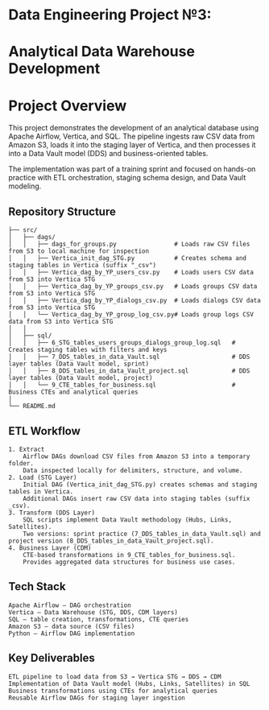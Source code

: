 # Data Engineering Project №3:
# Analytical Data Warehouse Development

# Project Overview

This project demonstrates the development of an analytical database using Apache 
Airflow, Vertica, and SQL. The pipeline ingests raw CSV data from Amazon S3, 
loads it into the staging layer of Vertica, and then processes it into a 
Data Vault model (DDS) and business-oriented tables.

The implementation was part of a training sprint and focused on hands-on practice 
with ETL orchestration, staging schema design, and Data Vault modeling.

## Repository Structure
    ├── src/
    │   ├── dags/
    │   │   ├── dags_for_groups.py                # Loads raw CSV files from S3 to local machine for inspection
    │   │   ├── Vertica_init_dag_STG.py           # Creates schema and staging tables in Vertica (suffix "_csv")
    │   │   ├── Vertica_dag_by_YP_users_csv.py    # Loads users CSV data from S3 into Vertica STG
    │   │   ├── Vertica_dag_by_YP_groups_csv.py   # Loads groups CSV data from S3 into Vertica STG
    │   │   ├── Vertica_dag_by_YP_dialogs_csv.py  # Loads dialogs CSV data from S3 into Vertica STG
    │   │   └── Vertica_dag_by_YP_group_log_csv.py# Loads group logs CSV data from S3 into Vertica STG
    │   │
    │   ├── sql/
    │   │   ├── 6_STG_tables_users_groups_dialogs_group_log.sql   # Creates staging tables with filters and keys
    │   │   ├── 7_DDS_tables_in_data_Vault.sql                    # DDS layer tables (Data Vault model, sprint)
    │   │   ├── 8_DDS_tables_in_data_Vault_project.sql            # DDS layer tables (Data Vault model, project)
    │   │   └── 9_CTE_tables_for_business.sql                     # Business CTEs and analytical queries
    │
    └── README.md

##  ETL Workflow

    1. Extract
        Airflow DAGs download CSV files from Amazon S3 into a temporary folder.
        Data inspected locally for delimiters, structure, and volume.
    2. Load (STG Layer)
        Initial DAG (Vertica_init_dag_STG.py) creates schemas and staging tables in Vertica.
        Additional DAGs insert raw CSV data into staging tables (suffix _csv).
    3. Transform (DDS Layer)
        SQL scripts implement Data Vault methodology (Hubs, Links, Satellites).
        Two versions: sprint practice (7_DDS_tables_in_data_Vault.sql) and project version (8_DDS_tables_in_data_Vault_project.sql).
    4. Business Layer (CDM)
        CTE-based transformations in 9_CTE_tables_for_business.sql.
        Provides aggregated data structures for business use cases.

##  Tech Stack
    Apache Airflow – DAG orchestration
    Vertica – Data Warehouse (STG, DDS, CDM layers)
    SQL – table creation, transformations, CTE queries
    Amazon S3 – data source (CSV files)
    Python – Airflow DAG implementation

##  Key Deliverables
    ETL pipeline to load data from S3 → Vertica STG → DDS → CDM
    Implementation of Data Vault model (Hubs, Links, Satellites) in SQL
    Business transformations using CTEs for analytical queries
    Reusable Airflow DAGs for staging layer ingestion

